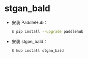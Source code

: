 # stgan_bald
* 安装 PaddleHub：

    ```bash
    $ pip install --upgrade paddlehub
    ```

* 安装 stgan_bald：

    ```bash
    $ hub install stgan_bald
    ```
